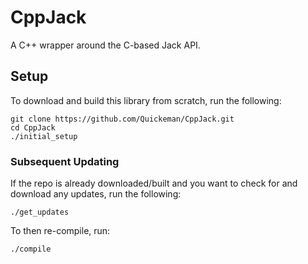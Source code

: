 # CppJack
A C++ wrapper around the C-based Jack API.

## Setup
To download and build this library from scratch, run the following:
```
git clone https://github.com/Quickeman/CppJack.git
cd CppJack
./initial_setup
```

### Subsequent Updating
If the repo is already downloaded/built and you want to check for and download any updates, run the following:
```
./get_updates
```
To then re-compile, run:
```
./compile
```
